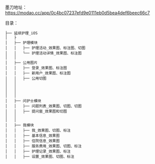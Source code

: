 墨刀地址：
https://modao.cc/app/0c4bc07237efd9e0111eb0d5bea4def6beec66c7


目录：
    
    ├── 延续护理_iOS
    │   ├
    │   ├── 护理模块
    │   │   ├── 护理活动_效果图、标注图、切图
    │   │   └── 护理活动详情_效果图、标注图
    │   │    
    │   ├── 公用图片
    │   │   ├── 登录_效果图、标注图
    │   │   ├── 新用户_效果图、标注图
    │   │   ├── 公用切图
    │   │  
    │   │   
    │   │   
    │   │
    │   ├── 问护士模块
    │   │   ├── 问题列表_效果图、切图、切图
    │   │   ├── 提问窗_效果图和切图      
    │   │   
    │   │
    │   ├── 我模块
    │   │   ├── 我_效果图、切图、标注
    │   │   ├── 基本信息_效果图
    │   │   ├── 住院信息_效果图
    │   │   ├── 服务费用_效果图、切图、标注
    │   │   ├── 护理记录_效果图、标注
    │   │   ├── 设置_效果图、切图、标注
